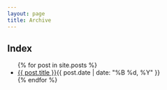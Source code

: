 ```yaml
---
layout: page
title: Archive
---
```

<h2>Index</h2>

<div class="archive-list">
	<ul>
		{% for post in site.posts %}
		<li><a href="{{ post.url }}">{{ post.title }}</a><span class="date">{{ post.date | date: "%B %d, %Y" }}</span></li>
		{% endfor %}
	</ul>
</div>